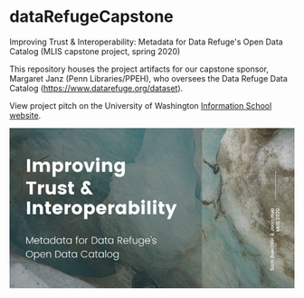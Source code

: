 # dataRefugeCapstone
Improving Trust &amp; Interoperability: Metadata for Data Refuge's Open Data Catalog (MLIS capstone project, spring 2020)

This repository houses the project artifacts for our capstone sponsor, Margaret Janz (Penn Libraries/PPEH), who oversees the Data Refuge Data Catalog (https://www.datarefuge.org/dataset).

View project pitch on the University of Washington [Information School website](https://ischool.uw.edu/capstone/projects/2020/improving-trust-interoperability-metadata-data-refuges-open-data-catalog?fbclid=IwAR0zwh-mtn0J8ECdmbVb23Vyw5uXSPYExJQ3aA-Twzetmofn9oZFAEQNqvE).

![Data Refuge capstone project presentation](HuaBuechler_presentationS1.png)
